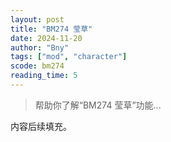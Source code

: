 ```yaml
---
layout: post
title: "BM274 莹草"
date: 2024-11-20
author: "Bny"
tags: ["mod", "character"]
scode: bm274
reading_time: 5
---
```


> 帮助你了解“BM274 莹草”功能...

内容后续填充。

